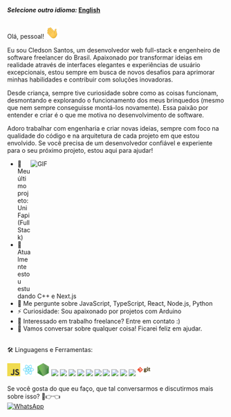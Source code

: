 
**_Selecione outro idioma:_ [English](https://github.com/Cledson96/Cledson96/blob/main/README.md)**
##

Olá, pessoal! <img src="https://github.com/ABSphreak/ABSphreak/blob/master/gifs/Hi.gif" width="30">

Eu sou Cledson Santos, um desenvolvedor web full-stack e engenheiro de software freelancer do Brasil. Apaixonado por transformar ideias em realidade através de interfaces elegantes e experiências de usuário excepcionais, estou sempre em busca de novos desafios para aprimorar minhas habilidades e contribuir com soluções inovadoras.

Desde criança, sempre tive curiosidade sobre como as coisas funcionam, desmontando e explorando o funcionamento dos meus brinquedos (mesmo que nem sempre conseguisse montá-los novamente). Essa paixão por entender e criar é o que me motiva no desenvolvimento de software.

Adoro trabalhar com engenharia e criar novas ideias, sempre com foco na qualidade do código e na arquitetura de cada projeto em que estou envolvido. Se você precisa de um desenvolvedor confiável e experiente para o seu próximo projeto, estou aqui para ajudar!

<img align="right" alt="GIF" src="https://becode.com.br/wp-content/uploads/2017/05/Come%C3%A7ar-com-Java.gif" width="450" height="300" />

- 🔭 Meu último projeto: UniFapi (FullStack)
- 🌱 Atualmente estou estudando C++ e Next.js
- 💬 Me pergunte sobre JavaScript, TypeScript, React, Node.js, Python
- ⚡ Curiosidade: Sou apaixonado por projetos com Arduino
- 💼 Interessado em trabalho freelance? Entre em contato :)
- 💬 Vamos conversar sobre qualquer coisa! Ficarei feliz em ajudar.
<br>
🛠 Linguagens e Ferramentas:
<br>
<br>
<code><img height="30" src="https://raw.githubusercontent.com/github/explore/80688e429a7d4ef2fca1e82350fe8e3517d3494d/topics/javascript/javascript.png"></code>
<code><img height="30" src="https://raw.githubusercontent.com/github/explore/80688e429a7d4ef2fca1e82350fe8e3517d3494d/topics/react/react.png"></code>
<code><img height="30" src="https://raw.githubusercontent.com/github/explore/80688e429a7d4ef2fca1e82350fe8e3517d3494d/topics/nodejs/nodejs.png"></code>
<code><img height="30" src="https://cdn.jsdelivr.net/gh/devicons/devicon/icons/typescript/typescript-original.svg"></code>
<code><img height="30" src="https://cdn.jsdelivr.net/gh/devicons/devicon/icons/python/python-original.svg"></code>
<code><img height="30" src="https://cdn.jsdelivr.net/gh/devicons/devicon/icons/postgresql/postgresql-original.svg"></code>
<code><img height="30" src="https://cdn.jsdelivr.net/gh/devicons/devicon/icons/mongodb/mongodb-original.svg"></code>
<code><img height="30" src="https://cdn.jsdelivr.net/gh/devicons/devicon/icons/php/php-original.svg"></code>
<code><img height="30" src="https://cdn.jsdelivr.net/gh/devicons/devicon/icons/laravel/laravel-plain.svg"></code>
<code><img height="30" src="https://cdn.jsdelivr.net/gh/devicons/devicon/icons/docker/docker-original.svg"></code>
<code><img height="30" src="https://cdn.jsdelivr.net/gh/devicons/devicon/icons/bootstrap/bootstrap-plain.svg"></code>
<code><img height="30" src="https://cdn.jsdelivr.net/gh/devicons/devicon/icons/html5/html5-original.svg"></code>
<code><img height="30" src="https://cdn.jsdelivr.net/gh/devicons/devicon/icons/css3/css3-original.svg"></code>
<code><img height="30" src="https://raw.githubusercontent.com/github/explore/80688e429a7d4ef2fca1e82350fe8e3517d3494d/topics/git/git.png"></code>
<br>
<br>
Se você gosta do que eu faço, que tal conversarmos e discutirmos mais sobre isso? 🥺👉👈
<br>
<a href="https://wa.me/41997975542" target="_blank"><img src="https://pousadabomsono.files.wordpress.com/2021/12/whatsapp-logo-png-sem-fundo-transparente.png" alt="WhatsApp" width="50" ></a>

